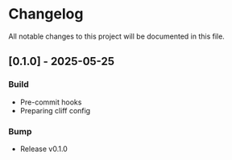 # Changelog

All notable changes to this project will be documented in this file.

## [0.1.0] - 2025-05-25

### Build

- Pre-commit hooks
- Preparing cliff config

### Bump

- Release v0.1.0

<!-- generated by git-cliff -->
